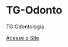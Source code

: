 # TG-Odonto
 TG Odontologia

<a href="https://daniela1972-v.github.io/TG-Odonto/odonto.html">Acesse o Site</a>


